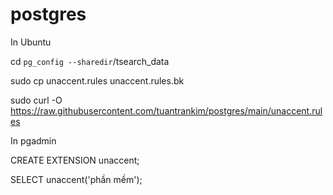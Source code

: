 # postgres

In Ubuntu

cd `pg_config --sharedir`/tsearch_data

sudo cp unaccent.rules unaccent.rules.bk

sudo curl -O https://raw.githubusercontent.com/tuantrankim/postgres/main/unaccent.rules

In pgadmin

CREATE  EXTENSION unaccent;

SELECT unaccent('phần mềm');